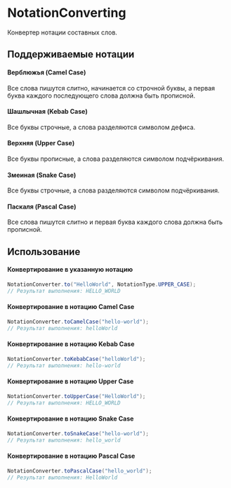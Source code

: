 # NotationConverting

Конвертер нотации составных слов.

## Поддерживаемые нотации

#### Верблюжья (Camel Case)

Все слова пишутся слитно, начинается со строчной буквы, а первая буква каждого последующего слова должна быть прописной.

#### Шашлычная (Kebab Case)

Все буквы строчные, а слова разделяются символом дефиса.

#### Верхняя (Upper Case)

Все буквы прописные, а слова разделяются символом подчёркивания.

#### Змеиная (Snake Case)

Все буквы строчные, а слова разделяются символом подчёркивания.

#### Паскаля (Pascal Case)

Все слова пишутся слитно и первая буква каждого слова должна быть прописной.

## Использование

#### Конвертирование в указанную нотацию

```java
NotationConverter.to("HelloWorld", NotationType.UPPER_CASE);
// Результат выполнения: HELLO_WORLD
```

#### Конвертирование в нотацию Camel Case

```java
NotationConverter.toCamelCase("hello-world");
// Результат выполнения: helloWorld
```

#### Конвертирование в нотацию Kebab Case

```java
NotationConverter.toKebabCase("helloWorld");
// Результат выполнения: hello-world
```

#### Конвертирование в нотацию Upper Case

```java
NotationConverter.toUpperCase("HelloWorld");
// Результат выполнения: HELLO_WORLD
```

#### Конвертирование в нотацию Snake Case

```java
NotationConverter.toSnakeCase("hello-world");
// Результат выполнения: hello_world
```

#### Конвертирование в нотацию Pascal Case

```java
NotationConverter.toPascalCase("hello_world");
// Результат выполнения: HelloWorld
```
